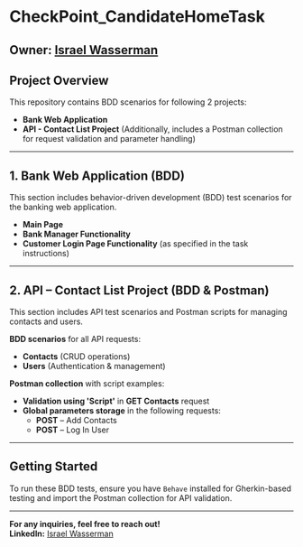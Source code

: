 # CheckPoint_CandidateHomeTask

## Owner: [Israel Wasserman](https://www.linkedin.com/in/israel-wasserman/)

## Project Overview
This repository contains BDD scenarios for following 2 projects:
* **Bank Web Application**
* **API - Contact List Project** (Additionally, includes a Postman collection for request validation and parameter handling)

---

## 1️. Bank Web Application (BDD)
This section includes behavior-driven development (BDD) test scenarios for the banking web application.

* **Main Page**
* **Bank Manager Functionality**
* **Customer Login Page Functionality** (as specified in the task instructions)

---

## 2️. API – Contact List Project (BDD & Postman)
This section includes API test scenarios and Postman scripts for managing contacts and users.

**BDD scenarios** for all API requests:
  - **Contacts** (CRUD operations)
  - **Users** (Authentication & management)

**Postman collection** with script examples:
  * **Validation using 'Script'** in **GET Contacts** request
  * **Global parameters storage** in the following requests:
    - **POST** – Add Contacts
    - **POST** – Log In User

---

## Getting Started
To run these BDD tests, ensure you have `Behave` installed for Gherkin-based testing and import the Postman collection for API validation.

---

**For any inquiries, feel free to reach out!**  
**LinkedIn:** [Israel Wasserman](https://www.linkedin.com/in/israel-wasserman/)  
